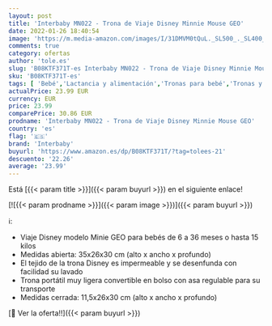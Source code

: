 ```yaml
---
layout: post
title: 'Interbaby MN022 - Trona de Viaje Disney Minnie Mouse GEO'
date: 2022-01-26 18:40:54
image: 'https://m.media-amazon.com/images/I/31DMVM0tQuL._SL500_._SL400_.jpg'
comments: true
category: ofertas
author: 'tole.es'
slug: 'B08KTF371T-es Interbaby MN022 - Trona de Viaje Disney Minnie Mouse GEO'
sku: 'B08KTF371T-es'
tags: [ 'Bebé','Lactancia y alimentación','Tronas para bebé','Tronas y asientos','interbaby','trona', ]
actualPrice: 23.99 EUR
currency: EUR
price: 23.99
comparePrice: 30.86 EUR
prodname: 'Interbaby MN022 - Trona de Viaje Disney Minnie Mouse GEO'
country: 'es'
flag: '🇪🇸'
brand: 'Interbaby'
buyurl: 'https://www.amazon.es/dp/B08KTF371T/?tag=tolees-21'
descuento: '22.26'
average: '23.99'
---
```


Está [{{< param title >}}]({{< param buyurl >}}) en el siguiente enlace!

[![{{< param prodname >}}]({{< param image >}})]({{< param buyurl >}})

ℹ️:

- Viaje Disney modelo Minie GEO para bebés de 6 a 36 meses o hasta 15 kilos
- Medidas abierta: 35x26x30 cm (alto x ancho x profundo)
- El tejido de la trona Disney es impermeable y se desenfunda con facilidad su lavado
- Trona portátil muy ligera convertible en bolso con asa regulable para su transporte
- Medidas cerrada: 11,5x26x30 cm (alto x ancho x profundo)

[🛒 Ver la oferta!!]({{< param buyurl >}})
